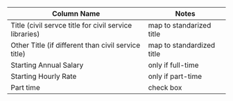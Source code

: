 | Column Name | Notes |
| ----------- | ----------- |
|Title (civil servce title for civil service libraries)| map to standarized title|
|Other Title (if different than civil service title)| map to standardized title|
|Starting Annual Salary| only if full-time|
|Starting Hourly Rate| only if part-time|
|Part time| check box|
